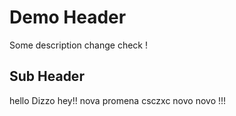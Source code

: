 # Demo Header 


Some description change check !
## Sub Header

hello Dizzo hey!! nova promena
csczxc
novo novo !!!